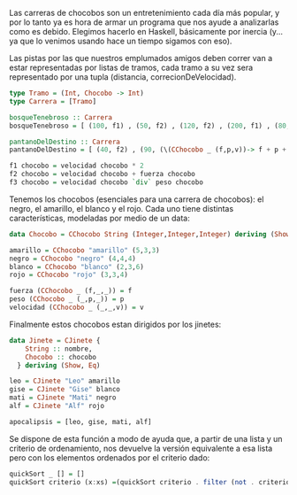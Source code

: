 Las carreras de chocobos son un entretenimiento cada día más popular, y por lo tanto ya es hora de armar un programa que nos ayude a analizarlas como es debido. Elegimos hacerlo en Haskell, básicamente por inercia (y... ya que lo venimos usando hace un tiempo sigamos con eso).

Las pistas por las que nuestros emplumados amigos deben correr van a estar representadas por listas de tramos, cada tramo a su vez sera representado por una tupla (distancia, correcionDeVelocidad).

```haskell
type Tramo = (Int, Chocobo -> Int)
type Carrera = [Tramo]

bosqueTenebroso :: Carrera
bosqueTenebroso = [ (100, f1) , (50, f2) , (120, f2) , (200, f1) , (80, f3) ]

pantanoDelDestino :: Carrera
pantanoDelDestino = [ (40, f2) , (90, (\(CChocobo _ (f,p,v))-> f + p + v)) , (120, fuerza) , (20, fuerza) ]

f1 chocobo = velocidad chocobo * 2
f2 chocobo = velocidad chocobo + fuerza chocobo
f3 chocobo = velocidad chocobo `div` peso chocobo
```

Tenemos los chocobos (esenciales para una carrera de chocobos): el negro, el amarillo, el blanco y el rojo. Cada uno tiene distintas características, modeladas por medio de un data:

```haskell
data Chocobo = CChocobo String (Integer,Integer,Integer) deriving (Show, Eq)

amarillo = CChocobo "amarillo" (5,3,3)
negro = CChocobo "negro" (4,4,4)
blanco = CChocobo "blanco" (2,3,6)
rojo = CChocobo "rojo" (3,3,4)

fuerza (CChocobo _ (f,_,_)) = f
peso (CChocobo _ (_,p,_)) = p 
velocidad (CChocobo _ (_,_,v)) = v 
```

Finalmente estos chocobos estan dirigidos por los jinetes:

```haskell
data Jinete = CJinete {
    String :: nombre,
    Chocobo :: chocobo
  } deriving (Show, Eq)

leo = CJinete "Leo" amarillo
gise = CJinete "Gise" blanco
mati = CJinete "Mati" negro
alf = CJinete "Alf" rojo

apocalipsis = [leo, gise, mati, alf]
```

Se dispone de esta función a modo de ayuda que, a partir de una lista y un criterio de ordenamiento, nos devuelve la versión equivalente a esa lista pero con los elementos ordenados por el criterio dado:

```haskell
quickSort _ [] = []
quickSort criterio (x:xs) =(quickSort criterio . filter (not . criterio x)) xs ++ [x] ++ (quickSort criterio . filter (criterio x)) xs
```
